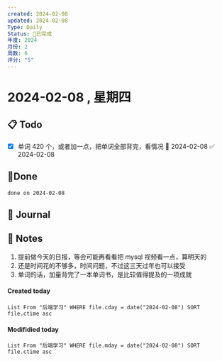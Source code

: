 ```yaml
---
created: 2024-02-08
updated: 2024-02-08
Type: Daily
Status: 🎃已完成
年度: 2024
月份: 2
周数: 6
评分: "5"
---
```

# 2024-02-08 , 星期四

## 📋 Todo
- [x] 单词 420 个，或者加一点，把单词全部背完，看情况 📅 2024-02-08 ✅ 2024-02-08
## 🍰Done
```tasks
done on 2024-02-08
```

## 📆 Journal


## 📑 Notes
1. 提前做今天的日报，等会可能再看看把 mysql 视频看一点，算明天的
2. 还是时间花的不够多，时间问题，不过这三天过年也可以接受
3. 单词的话，加量背完了一本单词书，是比较值得提及的一项成就

#### Created today

```dataview
List From "后端学习" WHERE file.cday = date("2024-02-08") SORT file.ctime asc
```


#### Modifidied today

```dataview
List From "后端学习" WHERE file.mday = date("2024-02-08") SORT file.ctime asc
```